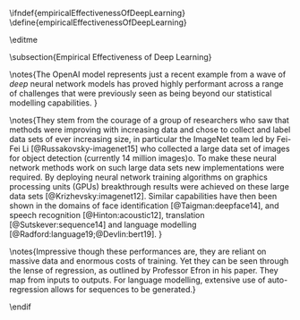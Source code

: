 \ifndef{empiricalEffectivenessOfDeepLearning}
\define{empiricalEffectivenessOfDeepLearning}

\editme

\subsection{Empirical Effectiveness of Deep Learning}

\notes{The OpenAI model represents just a recent example from a wave
of *deep* neural network models has proved highly performant across a
range of challenges that were previously seen as being beyond our
statistical modelling capabilities. }

\notes{They stem from the courage of a group of researchers who saw
that methods were improving with increasing data and chose to collect
and label data sets of ever increasing size, in particular the
ImageNet team led by Fei-Fei Li [@Russakovsky-imagenet15] who
collected a large data set of images for object detection (currently
14 million images)o. To make these neural network methods work on such
large data sets new implementations were required. By deploying neural
network training algorithms on graphics processing units (GPUs)
breakthrough results were achieved on these large data sets
[@Krizhevsky:imagenet12]. Similar capabilities have then been shown in
the domains of face identification [@Taigman:deepface14], and speech
recognition [@Hinton:acoustic12], translation [@Sutskever:sequence14]
and language modelling [@Radford:language19;@Devlin:bert19]. }

\notes{Impressive though these performances are, they are reliant on
massive data and enormous costs of training. Yet they can be seen
through the lense of regression, as outlined by Professor Efron in his
paper. They map from inputs to outputs. For language modelling,
extensive use of auto-regression allows for sequences to be
generated.}

\endif
